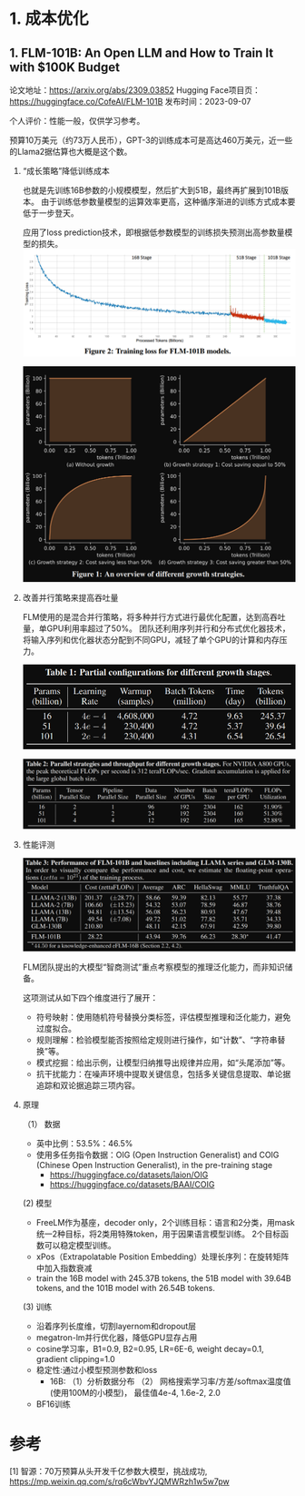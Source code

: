 # 1. 成本优化
## 1. FLM-101B: An Open LLM and How to Train It with $100K Budget

论文地址：https://arxiv.org/abs/2309.03852
Hugging Face项目页：https://huggingface.co/CofeAI/FLM-101B
发布时间：2023-09-07

个人评价：性能一般，仅供学习参考。

预算10万美元（约73万人民币），GPT-3的训练成本可是高达460万美元，近一些的Llama2据估算也大概是这个数。

1. “成长策略”降低训练成本
   
   也就是先训练16B参数的小规模模型，然后扩大到51B，最终再扩展到101B版本。
   由于训练低参数量模型的运算效率更高，这种循序渐进的训练方式成本要低于一步登天。

   应用了loss prediction技术，即根据低参数模型的训练损失预测出高参数量模型的损失。
   ![](.01_训练_images/loss预测.png)

   ![](.01_训练_images/不同的成长策略.png)
 
2. 改善并行策略来提高吞吐量

   FLM使用的是混合并行策略，将多种并行方式进行最优化配置，达到高吞吐量，单GPU利用率超过了50%。
   团队还利用序列并行和分布式优化器技术，将输入序列和优化器状态分配到不同GPU，减轻了单个GPU的计算和内存压力。

   ![](.01_训练_images/模型训练参数配置.png)

   ![](.01_训练_images/FLOPs利用率.png)

3. 性能评测
   
   ![](.01_训练_images/FLM-101B性能.png)
   
   FLM团队提出的大模型“智商测试”重点考察模型的推理泛化能力，而非知识储备。

   这项测试从如下四个维度进行了展开：
   
   - 符号映射：使用随机符号替换分类标签，评估模型推理和泛化能力，避免过度拟合。
   - 规则理解：检验模型能否按照给定规则进行操作，如“计数”、“字符串替换”等。
   - 模式挖掘：给出示例，让模型归纳推导出规律并应用，如“头尾添加”等。
   - 抗干扰能力：在噪声环境中提取关键信息，包括多关键信息提取、单论据追踪和双论据追踪三项内容。

4. 原理

   （1） 数据
   - 英中比例：53.5%：46.5%
   - 使用多任务指令数据：OIG (Open Instruction Generalist) and COIG (Chinese Open Instruction Generalist), 
      in the pre-training stage 
     - https://huggingface.co/datasets/laion/OIG
     - https://huggingface.co/datasets/BAAI/COIG

   (2) 模型
   - FreeLM作为基座，decoder only，2个训练目标：语言和2分类，用mask统一2种目标，将2类用特殊token，用于因果语言模型训练。
     2个目标函数可以稳定模型训练。
   - xPos（Extrapolatable Position Embedding）处理长序列：在旋转矩阵中加入指数衰减
   -  train the 16B model with 245.37B tokens, the 51B model with 39.64B
      tokens, and the 101B model with 26.54B tokens.

   (3) 训练
   - 沿着序列长度维，切割layernom和dropout层
   - megatron-lm并行优化器，降低GPU显存占用
   - cosine学习率，B1=0.9, B2=0.95, LR=6E-6, weight decay=0.1, gradient clipping=1.0
   - 稳定性:通过小模型预测参数和loss
     - 16B: （1）分析数据分布 （2） 网格搜索学习率/方差/softmax温度值(使用100M的小模型)，
       最佳值4e-4, 1.6e-2, 2.0
   - BF16训练


# 参考

[1] 智源：70万预算从头开发千亿参数大模型，挑战成功, https://mp.weixin.qq.com/s/rq6cWbvYJQMWRzh1w5w7pw